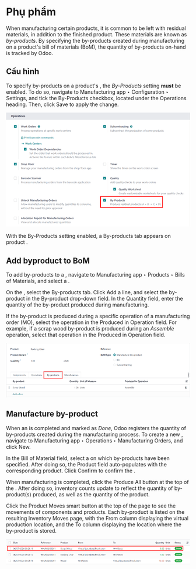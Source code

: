 # Phụ phẩm

When manufacturing certain products, it is common to be left with residual materials, in addition to
the finished product. These materials are known as *by-products*. By specifying the by-products
created during manufacturing on a product's bill of materials (BoM), the quantity of by-products
on-hand is tracked by Odoo.

## Cấu hình

To specify by-products on a product's , the *By-Products* setting **must** be enabled. To do
so, navigate to Manufacturing app ‣ Configuration ‣ Settings, and tick the
By-Products checkbox, located under the Operations heading. Then, click
Save to apply the change.

![The By-Products setting on the Manufacturing app settings page.](../../../../.gitbook/assets/byproducts-setting.png)

With the By-Products setting enabled, a By-products tab appears on product
.

## Add byproduct to BoM

To add by-products to a , navigate to Manufacturing app ‣ Products ‣ Bills
of Materials, and select a .

On the , select the By-products tab. Click Add a line, and select the
by-product in the By-product drop-down field. In the Quantity field, enter
the quantity of the by-product produced during manufacturing.

If the by-product is produced during a specific operation of a manufacturing order (MO), select the
operation in the Produced in Operation field. For example, if a scrap wood by-product is
produced during an *Assemble* operation, select that operation in the Produced in
Operation field.

![The By-Products tab on a BoM, configured with a "Scrap Wood" by-product.](../../../../.gitbook/assets/byproducts-tab.png)

## Manufacture by-product

When an  is completed and marked as *Done*, Odoo registers the quantity of by-products created
during the manufacturing process. To create a new , navigate to Manufacturing
app ‣ Operations ‣ Manufacturing Orders, and click New.

In the Bill of Material field, select a  on which by-products have been specified.
After doing so, the Product field auto-populates with the corresponding product. Click
Confirm to confirm the .

When manufacturing is completed, click the Produce All button at the top of the .
After doing so, inventory counts update to reflect the quantity of by-product(s) produced, as well
as the quantity of the product.

Click the Product Moves smart button at the top of the  page to see the movements of
components and products. Each by-product is listed on the resulting Inventory Moves
page, with the From column displaying the virtual production location, and the
To column displaying the location where the by-product is stored.

![The Product Moves page for an MO with by-products.](../../../../.gitbook/assets/product-moves.png)
